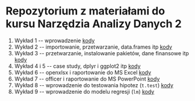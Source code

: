 # Repozytorium z materiałami do kursu Narzędzia Analizy Danych 2

1. Wykład 1 -- wprowadzenie [kody](codes/2020-10-06-wyklad1.R)
2. Wykład 2 -- importowanie, przetwarzanie, data.frames itp [kody](codes/2020-10-13-wyklad2.R)
3. Wykład 3 -- przetwarzanie, instalowanie pakietów, dane finansowe itp [kody](codes/2020-10-20-wyklad3.R)
4. Wykład 4 i 5 -- case study, dplyr i ggplot2 itp [kody](notebooks/wyklad-04.Rmd)
6. Wykład 6 -- openxlsx i raportowanie do MS Excel [kody](notebooks/wyklad-06.Rmd)
7. Wykład 7 -- officer i raportowanie do MS PowerPoint [kody](notebooks/wyklad-07.Rmd)
8. Wykład 8 -- wprowadzenie do testowania hipotez (`t.test`)  [kody](notebooks/wyklad-08.Rmd)
9. Wykład 9 -- wprowadzenie do modelu regresji (`lm`)  [kody](notebooks/wyklad-09.Rmd)